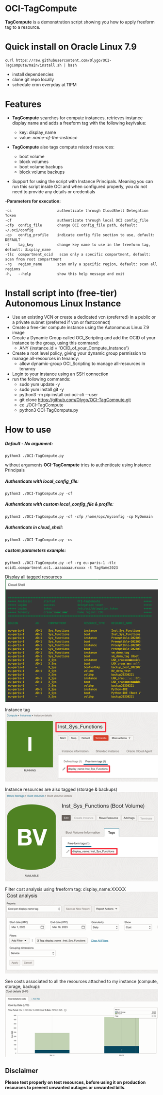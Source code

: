 # OCI-TagCompute

**TagCompute** is a demonstration script showing you how to apply freeform tag to a resource.

# Quick install on Oracle Linux 7.9 

	curl https://raw.githubusercontent.com/Olygo/OCI-TagCompute/main/install.sh | bash

- install dependencies
- clone git repo locally
- schedule cron everyday at 11PM

# Features 
- **TagCompute** searches for compute instances, retrieves instance display name and adds a freeform tag with the following key/value:
	-  key: display_name
	-  value: *name-of-the-instance*

- **TagCompute** also tags compute related resources:
	- boot volume
	- block volumes
	- boot volume backups
	- block volume backups

- Support for using the script with Instance Principals. Meaning you can run this script inside OCI and when configured properly, you do not need to provide any details or credentials

-**Parameters for execution:**

```
-cs                  	authenticate through CloudShell Delegation Token
-cf                  	authenticate through local OCI config_file
-cfp  config_file     	change OCI config_file path, default: ~/.oci/config
-cp   config_profile  	indicate config file section to use, default: DEFAULT
-t    tag_key         	change key name to use in the freeform tag, default: display_name
-tlc  compartment_ocid   scan only a specific compartment, default: scan from root compartment
-rg   region_name  		scan only a specific region, default: scan all regions
-h,   --help           	show this help message and exit

```

# Install script into (free-tier) Autonomous Linux Instance

- Use an existing VCN or create a dedicated vcn (preferred) in a public or a private subnet (preferred if vpn or fastconnect)
- Create a free-tier compute instance using the Autonomous Linux 7.9 image
- Create a Dynamic Group called OCI_Scripting and add the OCID of your instance to the group, using this command:
  - ANY {instance.id = 'OCID_of_your_Compute_Instance'}
- Create a root level policy, giving your dynamic group permission to manage all-resources in tenancy:
  - allow dynamic-group OCI_Scripting to manage all-resources in tenancy
- Login to your instance using an SSH connection
- run the following commands:
  - sudo yum update -y
  - sudo yum install git -y
  - python3 -m pip install oci oci-cli --user
  - git clone https://github.com/Olygo/OCI-TagCompute.git
  - cd ./OCI-TagCompute
  - python3 OCI-TagCompute.py


# How to use
##### Default - No argument:
	
	python3 ./OCI-TagCompute.py

without arguments **OCI-TagCompute** tries to authenticate using Instance Principals

##### Authenticate with local_config_file:
	
	python3 ./OCI-TagCompute.py -cf

##### Authenticate with custom local_config_file & profile:
	
	python3 ./OCI-TagCompute.py -cf -cfp /home/opc/myconfig -cp MyDomain

##### Authenticate in cloud_shell:
	
	python3 ./OCI-TagCompute.py -cs

##### custom parameters example:
	
	python3 ./OCI-TagCompute.py -cf -rg eu-paris-1 -tlc ocid1.compartment.oc1..aaaaaaaaurxxxx -t TagName2023

Display all tagged resources
![Script Output](./output.png)

Instance tag
![Tag Instance](./taginstance.png)

Instance resources are also tagged (storage & backups)
![Tag Resource](./tagboot.png)

Filter cost analysis using freeform tag: display_name:XXXXX
![Cost Analysis](./costanalysis1.png)

See costs associated to all the resources attached to my instance (compute, storage, backup):
![Cost Analysis](./costanalysis2.png)


## Disclaimer
**Please test properly on test resources, before using it on production resources to prevent unwanted outages or unwanted bills.**
